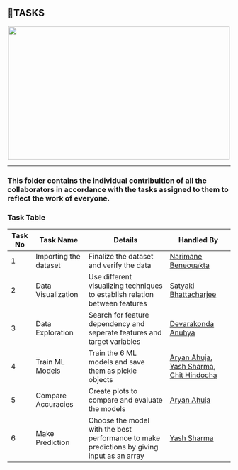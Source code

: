 ## **:mag_right:TASKS**

<p align="center">
  <img width="500" height="300" src="https://images.prismic.io/smarttask%2F9d9ed8be-fe43-47ee-ade8-db2a126d70ac_floating+guy2.gif?auto=compress,format">
</p>

---

### **This folder contains the individual contribultion of all the collaborators in accordance with the tasks assigned to them to reflect the work of everyone.**

### Task Table

| Task No| Task Name | Details | Handled By |
|-|-|-| - |
|1|     Importing the dataset    | Finalize the dataset and verify the data        |    [Narimane Beneouakta](https://github.com/Rimabenri)      |
|2|         Data Visualization|   Use different visualizing techniques to establish relation between features      |   [Satyaki Bhattacharjee](https://github.com/gunner2k)       |
|3|    Data Exploration     | Search for feature dependency and seperate features and target variables      |    [Devarakonda Anuhya](https://github.com/d-anuhya)       |
|4|     Train ML Models    |     Train the 6 ML models and save them as pickle objects   | [Aryan Ahuja](https://github.com/theshredbox), [Yash Sharma](https://github.com/yash2arma),  [Chit Hindocha](https://github.com/chithindocha)        |
|5|    Compare Accuracies     |     Create plots to compare and evaluate the models    |        [Aryan Ahuja](https://github.com/theshredbox)  | 
|6|    Make Prediction    |    Choose the model with the best performance to make predictions by giving input as an array     |  [Yash Sharma](https://github.com/yash2arma)        | 
